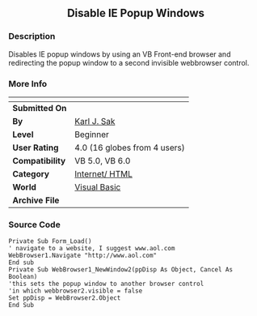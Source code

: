 ﻿<div align="center">

## Disable IE Popup Windows


</div>

### Description

Disables IE popup windows by using an VB Front-end browser and redirecting the popup window to a second invisible webbrowser control.
 
### More Info
 


<span>             |<span>
---                |---
**Submitted On**   |
**By**             |[Karl J\. Sak](https://github.com/Planet-Source-Code/PSCIndex/blob/master/ByAuthor/karl-j-sak.md)
**Level**          |Beginner
**User Rating**    |4.0 (16 globes from 4 users)
**Compatibility**  |VB 5\.0, VB 6\.0
**Category**       |[Internet/ HTML](https://github.com/Planet-Source-Code/PSCIndex/blob/master/ByCategory/internet-html__1-34.md)
**World**          |[Visual Basic](https://github.com/Planet-Source-Code/PSCIndex/blob/master/ByWorld/visual-basic.md)
**Archive File**   |[](https://github.com/Planet-Source-Code/karl-j-sak-disable-ie-popup-windows__1-5738/archive/master.zip)





### Source Code

```
Private Sub Form_Load()
' navigate to a website, I suggest www.aol.com
WebBrowser1.Navigate "http://www.aol.com"
End sub
Private Sub WebBrowser1_NewWindow2(ppDisp As Object, Cancel As Boolean)
'this sets the popup window to another browser control
'in which webbrowser2.visible = false
Set ppDisp = WebBrowser2.Object
End Sub
```

